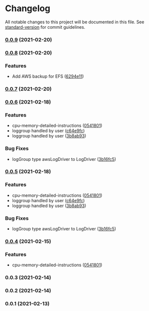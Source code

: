 # Changelog

All notable changes to this project will be documented in this file. See [standard-version](https://github.com/conventional-changelog/standard-version) for commit guidelines.

### [0.0.9](https://github.com/gotodeploy/cdk-valheim/compare/v0.0.8...v0.0.9) (2021-02-20)

### [0.0.8](https://github.com/gotodeploy/cdk-valheim/compare/v0.0.7...v0.0.8) (2021-02-20)


### Features

* Add AWS backup for EFS ([6294e11](https://github.com/gotodeploy/cdk-valheim/commit/6294e116ef4aac87235c49e415621407ee69bc65))

### [0.0.7](https://github.com/gotodeploy/cdk-valheim/compare/v0.0.6...v0.0.7) (2021-02-20)

### [0.0.6](https://github.com/gotodeploy/cdk-valheim/compare/v0.0.3...v0.0.6) (2021-02-18)


### Features

* cpu-memory-detailed-instructions ([0541801](https://github.com/gotodeploy/cdk-valheim/commit/054180160c0f2d2f279dfd39cc33823f3bc70ad9))
* loggroup handled by user ([c64e9fc](https://github.com/gotodeploy/cdk-valheim/commit/c64e9fc2ed9844c5da10ab0e6fc83c465132e1a3))
* loggroup handled by user ([3b8ab93](https://github.com/gotodeploy/cdk-valheim/commit/3b8ab93d3c80ee53b1e41ecaeefd43afc3159d4b))


### Bug Fixes

* logGroup type awsLogDriver to LogDriver ([3b16fc5](https://github.com/gotodeploy/cdk-valheim/commit/3b16fc5c035bd41f0cfdf9d1b165616694f0e055))

### [0.0.5](https://github.com/gotodeploy/cdk-valheim/compare/v0.0.3...v0.0.5) (2021-02-18)


### Features

* cpu-memory-detailed-instructions ([0541801](https://github.com/gotodeploy/cdk-valheim/commit/054180160c0f2d2f279dfd39cc33823f3bc70ad9))
* loggroup handled by user ([c64e9fc](https://github.com/gotodeploy/cdk-valheim/commit/c64e9fc2ed9844c5da10ab0e6fc83c465132e1a3))
* loggroup handled by user ([3b8ab93](https://github.com/gotodeploy/cdk-valheim/commit/3b8ab93d3c80ee53b1e41ecaeefd43afc3159d4b))


### Bug Fixes

* logGroup type awsLogDriver to LogDriver ([3b16fc5](https://github.com/gotodeploy/cdk-valheim/commit/3b16fc5c035bd41f0cfdf9d1b165616694f0e055))

### [0.0.4](https://github.com/gotodeploy/cdk-valheim/compare/v0.0.3...v0.0.4) (2021-02-15)


### Features

* cpu-memory-detailed-instructions ([0541801](https://github.com/gotodeploy/cdk-valheim/commit/054180160c0f2d2f279dfd39cc33823f3bc70ad9))

### 0.0.3 (2021-02-14)

### 0.0.2 (2021-02-14)

### 0.0.1 (2021-02-13)
